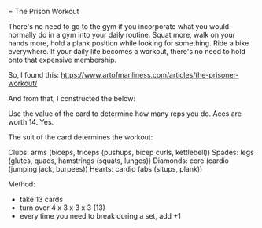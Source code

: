 = The Prison Workout

There's no need to go to the gym if you incorporate what you would normally do in a gym into your daily routine. Squat more, walk on your hands more, hold a plank position while looking for something. Ride a bike everywhere. If your daily life becomes a workout, there's no need to hold onto that expensive membership.

So, I found this: https://www.artofmanliness.com/articles/the-prisoner-workout/

And from that, I constructed the below:

Use the value of the card to determine how many reps you do. Aces are worth 14.
Yes.

The suit of the card determines the workout:

Clubs: arms (biceps, triceps	(pushups, bicep curls, kettlebell))
Spades: legs (glutes, quads, hamstrings (squats, lunges))
Diamonds: core (cardio (jumping jack, burpees))
Hearts: cardio (abs (situps, plank))

Method:

- take 13 cards
- turn over 4 x 3 x 3 x 3 (13)
- every time you need to break during a set, add +1